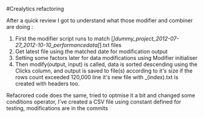 #Crealytics refactoring

After a quick review I got to understand what those modifier and combiner are doing : 
1. First the modifier script runs to match  [*]dummy_project_2012-07-27_2012-10-10_performancedata[*].txt files
2. Get latest file using the matched date for modification output
3. Setting some factors later for data modifications using Modifier initialiser
4. Then modify(output, input) is called, data is sorted descending using the Clicks column, and output is saved to file(s) according to it's size if the rows count exceeded 120,000 line it's new file with _(index).txt is created with headers too.

Refacrored code does the same, tried to optmise it a bit and changed some conditions operator, I’ve created a CSV file using constant defined for testing, modifications are in the commits

